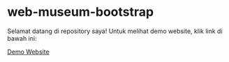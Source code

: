 # web-museum-bootstrap

Selamat datang di repository saya! Untuk melihat demo website, klik link di bawah ini:

[Demo Website](https://muhmadd.github.io/web-museum-bootstrap/)
